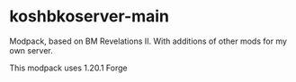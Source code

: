 # koshbkoserver-main
Modpack, based on BM Revelations II. With additions of other mods for my own server.

This modpack uses 1.20.1 Forge 
